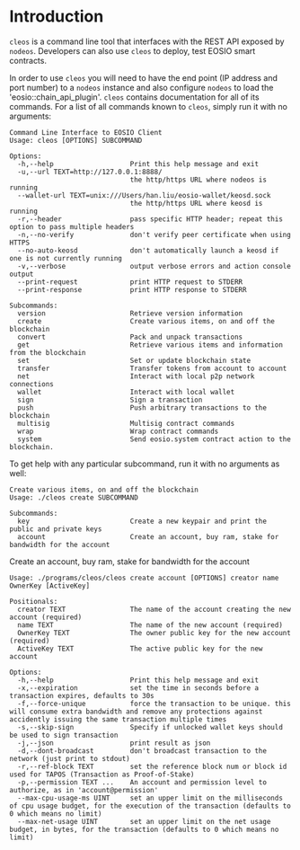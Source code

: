 # Introduction

`cleos` is a command line tool that interfaces with the REST API exposed by `nodeos`. Developers can also use `cleos` to deploy, test EOSIO smart contracts.

In order to use `cleos` you will need to have the end point (IP address and port number) to a `nodeos` instance and also configure `nodeos` to load the 'eosio::chain_api_plugin'.  `cleos` contains documentation for all of its commands. For a list of all commands known to `cleos`, simply run it with no arguments:

```shell
Command Line Interface to EOSIO Client
Usage: cleos [OPTIONS] SUBCOMMAND

Options:
  -h,--help                   Print this help message and exit
  -u,--url TEXT=http://127.0.0.1:8888/
                              the http/https URL where nodeos is running
  --wallet-url TEXT=unix:///Users/han.liu/eosio-wallet/keosd.sock
                              the http/https URL where keosd is running
  -r,--header                 pass specific HTTP header; repeat this option to pass multiple headers
  -n,--no-verify              don't verify peer certificate when using HTTPS
  --no-auto-keosd             don't automatically launch a keosd if one is not currently running
  -v,--verbose                output verbose errors and action console output
  --print-request             print HTTP request to STDERR
  --print-response            print HTTP response to STDERR

Subcommands:
  version                     Retrieve version information
  create                      Create various items, on and off the blockchain
  convert                     Pack and unpack transactions
  get                         Retrieve various items and information from the blockchain
  set                         Set or update blockchain state
  transfer                    Transfer tokens from account to account
  net                         Interact with local p2p network connections
  wallet                      Interact with local wallet
  sign                        Sign a transaction
  push                        Push arbitrary transactions to the blockchain
  multisig                    Multisig contract commands
  wrap                        Wrap contract commands
  system                      Send eosio.system contract action to the blockchain.
```

To get help with any particular subcommand, run it with no arguments as well:

```shell
Create various items, on and off the blockchain
Usage: ./cleos create SUBCOMMAND

Subcommands:
  key                         Create a new keypair and print the public and private keys
  account                     Create an account, buy ram, stake for bandwidth for the account
```

Create an account, buy ram, stake for bandwidth for the account

```shell
Usage: ./programs/cleos/cleos create account [OPTIONS] creator name OwnerKey [ActiveKey]

Positionals:
  creator TEXT                The name of the account creating the new account (required)
  name TEXT                   The name of the new account (required)
  OwnerKey TEXT               The owner public key for the new account (required)
  ActiveKey TEXT              The active public key for the new account

Options:
  -h,--help                   Print this help message and exit
  -x,--expiration             set the time in seconds before a transaction expires, defaults to 30s
  -f,--force-unique           force the transaction to be unique. this will consume extra bandwidth and remove any protections against accidently issuing the same transaction multiple times
  -s,--skip-sign              Specify if unlocked wallet keys should be used to sign transaction
  -j,--json                   print result as json
  -d,--dont-broadcast         don't broadcast transaction to the network (just print to stdout)
  -r,--ref-block TEXT         set the reference block num or block id used for TAPOS (Transaction as Proof-of-Stake)
  -p,--permission TEXT ...    An account and permission level to authorize, as in 'account@permission'
  --max-cpu-usage-ms UINT     set an upper limit on the milliseconds of cpu usage budget, for the execution of the transaction (defaults to 0 which means no limit)
  --max-net-usage UINT        set an upper limit on the net usage budget, in bytes, for the transaction (defaults to 0 which means no limit)
```
